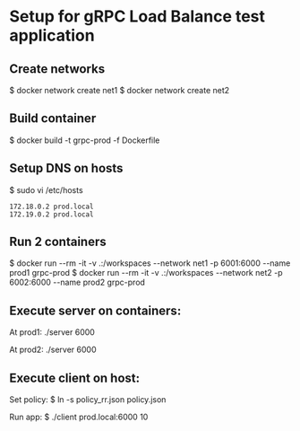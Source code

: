 
# Setup for gRPC Load Balance test application

## Create networks

$ docker network create net1
$ docker network create net2

## Build container

$ docker build -t grpc-prod -f Dockerfile

## Setup DNS on hosts

$ sudo vi /etc/hosts

```
172.18.0.2 prod.local
172.19.0.2 prod.local
```

## Run 2 containers

$ docker run --rm -it -v .:/workspaces --network net1 -p 6001:6000 --name prod1 grpc-prod
$ docker run --rm -it -v .:/workspaces --network net2 -p 6002:6000 --name prod2 grpc-prod 

## Execute server on containers:

At prod1:
./server 6000

At prod2:
./server 6000

## Execute client on host:

Set policy:
$ ln -s policy_rr.json policy.json

Run app:
$ ./client prod.local:6000 10
